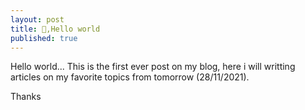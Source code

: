 ```yaml
---
layout: post
title: 👋,Hello world 
published: true
---
```


Hello world...
This is the first ever post on my blog, here i will writting articles on my favorite topics from tomorrow (28/11/2021).

Thanks




